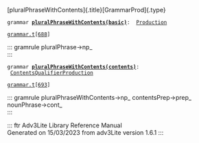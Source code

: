 [pluralPhraseWithContents]{.title}[GrammarProd]{.type}

`grammar `**[`pluralPhraseWithContents(basic)`](../object/pluralPhraseWithContents(basic).html)**` :   `[`Production`](../object/Production.html)

[`grammar.t`](../file/grammar.t.html)`[`[`688`](../source/grammar.t.html#688)`]`

::: gramrule
pluralPhrase-\>np\_\
:::

`grammar `**[`pluralPhraseWithContents(contents)`](../object/pluralPhraseWithContents(contents).html)**` :   `[`ContentsQualifierProduction`](../object/ContentsQualifierProduction.html)

[`grammar.t`](../file/grammar.t.html)`[`[`693`](../source/grammar.t.html#693)`]`

::: gramrule
pluralPhraseWithContents-\>np\_ contentsPrep-\>prep\_
nounPhrase-\>cont\_\
:::

::: ftr
Adv3Lite Library Reference Manual\
Generated on 15/03/2023 from adv3Lite version 1.6.1
:::
